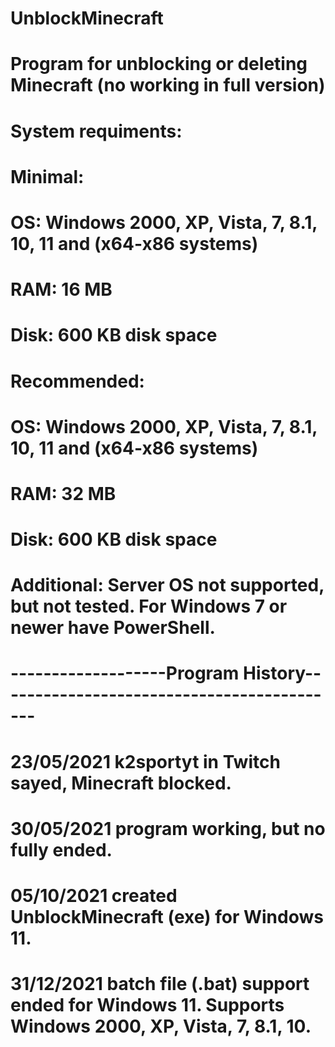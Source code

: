 # UnblockMinecraft
# Program for unblocking or deleting Minecraft (no working in full version)
# System requiments:
# Minimal:
# OS: Windows 2000, XP, Vista, 7, 8.1, 10, 11 and (x64-x86 systems)
# RAM: 16 MB
# Disk: 600 KB disk space
# Recommended:
# OS: Windows 2000, XP, Vista, 7, 8.1, 10, 11 and (x64-x86 systems)
# RAM: 32 MB
# Disk: 600 KB disk space
# Additional: Server OS not supported, but not tested. For Windows 7 or newer have PowerShell.
# -------------------Program History-------------------------------------------
# 23/05/2021 k2sportyt in Twitch sayed, Minecraft blocked.
# 30/05/2021 program working, but no fully ended.
# 05/10/2021 created UnblockMinecraft (exe) for Windows 11.
# 31/12/2021 batch file (.bat) support ended for Windows 11. Supports Windows 2000, XP, Vista, 7, 8.1, 10.
